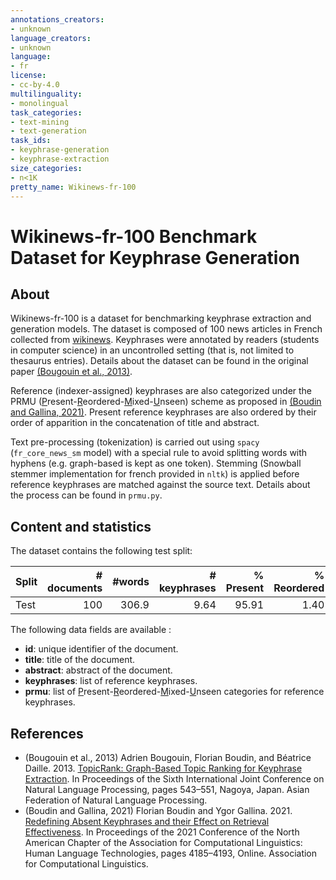 ```yaml
---
annotations_creators:
- unknown
language_creators:
- unknown
language:
- fr
license:
- cc-by-4.0
multilinguality:
- monolingual
task_categories:
- text-mining
- text-generation
task_ids:
- keyphrase-generation
- keyphrase-extraction
size_categories:
- n<1K
pretty_name: Wikinews-fr-100
---
```


# Wikinews-fr-100 Benchmark Dataset for Keyphrase Generation

## About

Wikinews-fr-100 is a dataset for benchmarking keyphrase extraction and generation models.
The dataset is composed of 100 news articles in French collected from [wikinews](https://fr.wikinews.org/wiki/Accueil).
Keyphrases were annotated by readers (students in computer science) in an uncontrolled setting (that is, not limited to thesaurus entries).
Details about the dataset can be found in the original paper [(Bougouin et al., 2013)][bougouin-2013].

Reference (indexer-assigned) keyphrases are also categorized under the PRMU (<u>P</u>resent-<u>R</u>eordered-<u>M</u>ixed-<u>U</u>nseen) scheme as proposed in [(Boudin and Gallina, 2021)][boudin-2021]. Present reference keyphrases are also ordered by their order of apparition in the concatenation of title and abstract.

Text pre-processing (tokenization) is carried out using `spacy` (`fr_core_news_sm` model) with a special rule to avoid splitting words with hyphens (e.g. graph-based is kept as one token).
Stemming (Snowball stemmer implementation for french provided in `nltk`) is applied before reference keyphrases are matched against the source text.
Details about the process can be found in `prmu.py`.

## Content and statistics

The dataset contains the following test split:

| Split      | # documents | #words | # keyphrases | % Present | % Reordered | % Mixed | % Unseen |
| :--------- | ----------: | -----: | -----------: | --------: | ----------: | ------: | -------: |
| Test       | 100         | 306.9  |  9.64        | 95.91     | 1.40        | 0.85    | 1.84     |

The following data fields are available :

- **id**: unique identifier of the document.
- **title**: title of the document.
- **abstract**: abstract of the document.
- **keyphrases**: list of reference keyphrases.
- **prmu**: list of <u>P</u>resent-<u>R</u>eordered-<u>M</u>ixed-<u>U</u>nseen categories for reference keyphrases.

## References

- (Bougouin et al., 2013) Adrien Bougouin, Florian Boudin, and Béatrice Daille. 2013.
  [TopicRank: Graph-Based Topic Ranking for Keyphrase Extraction][bougouin-2013].
  In Proceedings of the Sixth International Joint Conference on Natural Language Processing, pages 543–551, Nagoya, Japan. Asian Federation of Natural Language Processing.
- (Boudin and Gallina, 2021) Florian Boudin and Ygor Gallina. 2021.
  [Redefining Absent Keyphrases and their Effect on Retrieval Effectiveness][boudin-2021]. 
  In Proceedings of the 2021 Conference of the North American Chapter of the Association for Computational Linguistics: Human Language Technologies, pages 4185–4193, Online. Association for Computational Linguistics.

[bougouin-2013]: https://aclanthology.org/I13-1062/
[boudin-2021]: https://aclanthology.org/2021.naacl-main.330/